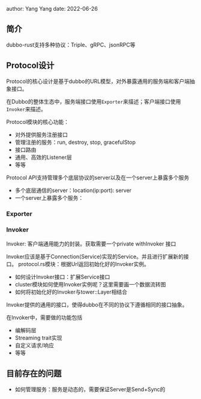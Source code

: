 author: Yang Yang
date: 2022-06-26

## 简介

dubbo-rust支持多种协议：Triple、gRPC、jsonRPC等

## Protocol设计

Protocol的核心设计是基于dubbo的URL模型，对外暴露通用的服务端和客户端抽象接口。

在Dubbo的整体生态中，服务端接口使用`Exporter`来描述；客户端接口使用`Invoker`来描述。

Protocol模块的核心功能：
+ 对外提供服务注册接口
+ 管理注册的服务：run, destroy, stop, gracefulStop
+ 接口路由
+ 通用、高效的Listener层
+ 等等

Protocol API支持管理多个底层协议的server以及在一个server上暴露多个服务
+ 多个底层通信的server：location(ip:port): server
+ 一个server上暴露多个服务：

### Exporter

### Invoker

Invoker: 客户端通用能力的封装。获取需要一个private withInvoker 接口

Invoker应该是基于Connection(Service)实现的Service。并且进行扩展新的接口。
protocol.rs模块：根据Url返回初始化好的Invoker实例。
+ 如何设计Invoker接口：扩展Service接口
+ cluster模块如何使用Invoker实例呢？这里需要画一个数据流转图
+ 如何将初始化好的Invoker与tower::Layer相结合

Invoker提供的通用的接口，使得dubbo在不同的协议下遵循相同的接口抽象。

在Invoker中，需要做的功能包括
+ 编解码层
+ Streaming trait实现
+ 自定义请求/响应
+ 等等

## 目前存在的问题

+ 如何管理服务：服务是动态的，需要保证Server是Send+Sync的